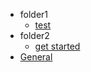   - folder1
    - [test](/folder1/test.md)
  - folder2
    - [get started](/folder2/get-started.md)
  - [General](/General.md)
